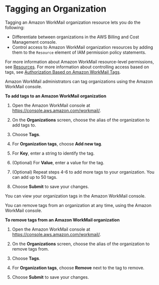 # Tagging an Organization<a name="org-tag"></a>

Tagging an Amazon WorkMail organization resource lets you do the following:
+ Differentiate between organizations in the AWS Billing and Cost Management console\.
+ Control access to Amazon WorkMail organization resources by adding them to the `Resource` element of IAM permission policy statements\.

For more information about Amazon WorkMail resource\-level permissions, see [Resources](security_iam_service-with-iam.md#security_iam_service-with-iam-id-based-policies-resources)\. For more information about controlling access based on tags, see [Authorization Based on Amazon WorkMail Tags](security_iam_service-with-iam.md#security_iam_service-with-iam-tags)\.

Amazon WorkMail administrators can tag organizations using the Amazon WorkMail console\.

**To add tags to an Amazon WorkMail organization**

1. Open the Amazon WorkMail console at [https://console\.aws\.amazon\.com/workmail/](https://console.aws.amazon.com/workmail/)\.

1. On the **Organizations** screen, choose the alias of the organization to add tags to\.

1. Choose **Tags**\.

1. For **Organization tags**, choose **Add new tag**\.

1. For **Key**, enter a string to identify the tag\.

1. \(Optional\) For **Value**, enter a value for the tag\.

1. \(Optional\) Repeat steps 4\-6 to add more tags to your organization\. You can add up to 50 tags\.

1. Choose **Submit** to save your changes\.

You can view your organization tags in the Amazon WorkMail console\.

You can remove tags from an organization at any time, using the Amazon WorkMail console\.

**To remove tags from an Amazon WorkMail organization**

1. Open the Amazon WorkMail console at [https://console\.aws\.amazon\.com/workmail/](https://console.aws.amazon.com/workmail/)\.

1. On the **Organizations** screen, choose the alias of the organization to remove tags from\.

1. Choose **Tags**\.

1. For **Organization tags**, choose **Remove** next to the tag to remove\.

1. Choose **Submit** to save your changes\.